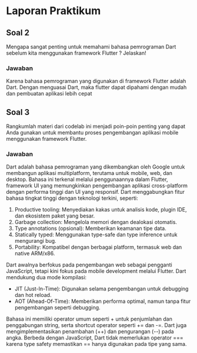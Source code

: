 # Laporan Praktikum
## Soal 2
Mengapa sangat penting untuk memahami bahasa pemrograman Dart sebelum kita menggunakan framework Flutter ? Jelaskan!
### Jawaban
Karena bahasa pemrograman yang digunakan di framework Flutter adalah Dart. Dengan menguasai Dart, maka flutter dapat dipahami dengan mudah dan pembuatan aplikasi lebih cepat
## Soal 3
Rangkumlah materi dari codelab ini menjadi poin-poin penting yang dapat Anda gunakan untuk membantu proses pengembangan aplikasi mobile menggunakan framework Flutter.
### Jawaban
Dart adalah bahasa pemrograman yang dikembangkan oleh Google untuk membangun aplikasi multiplatform, terutama untuk mobile, web, dan desktop. Bahasa ini terkenal melalui penggunaannya dalam Flutter, framework UI yang memungkinkan pengembangan aplikasi cross-platform dengan performa tinggi dan UI yang responsif. Dart menggabungkan fitur bahasa tingkat tinggi dengan teknologi terkini, seperti:

1. Productive tooling: Menyediakan kakas untuk analisis kode, plugin IDE, dan ekosistem paket yang besar.
2. Garbage collection: Mengelola memori dengan dealokasi otomatis.
3. Type annotations (opsional): Memberikan keamanan tipe data.
4. Statically typed: Menggunakan type-safe dan type inference untuk mengurangi bug.
5. Portability: Kompatibel dengan berbagai platform, termasuk web dan native ARM/x86.

Dart awalnya berfokus pada pengembangan web sebagai pengganti JavaScript, tetapi kini fokus pada mobile development melalui Flutter. Dart mendukung dua mode kompilasi:
- JIT (Just-In-Time): Digunakan selama pengembangan untuk debugging dan hot reload.
- AOT (Ahead-Of-Time): Memberikan performa optimal, namun tanpa fitur pengembangan seperti debugging.

Bahasa ini memiliki operator umum seperti + untuk penjumlahan dan penggabungan string, serta shortcut operator seperti += dan -=. Dart juga mengimplementasikan penambahan (++) dan pengurangan (--) pada angka. Berbeda dengan JavaScript, Dart tidak memerlukan operator === karena type safety memastikan == hanya digunakan pada tipe yang sama.
